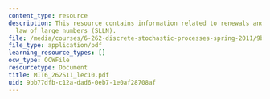 ```yaml
---
content_type: resource
description: This resource contains information related to renewals and the strong
  law of large numbers (SLLN).
file: /media/courses/6-262-discrete-stochastic-processes-spring-2011/9bb77dfbc12adad60eb71e0af28708af_MIT6_262S11_lec10.pdf
file_type: application/pdf
learning_resource_types: []
ocw_type: OCWFile
resourcetype: Document
title: MIT6_262S11_lec10.pdf
uid: 9bb77dfb-c12a-dad6-0eb7-1e0af28708af
---
```

